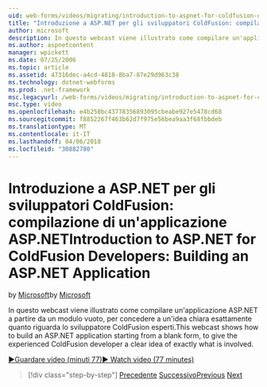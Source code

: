 ```yaml
---
uid: web-forms/videos/migrating/introduction-to-aspnet-for-coldfusion-developers-building-an-aspnet-application
title: "Introduzione a ASP.NET per gli sviluppatori ColdFusion: compilazione di un'applicazione ASP.NET | Documenti Microsoft"
author: microsoft
description: In questo webcast viene illustrato come compilare un'applicazione ASP.NET a partire da un modulo vuoto, per concedere a un'idea chiara di esattamente ciò che lo sviluppatore ColdFusion esperti...
ms.author: aspnetcontent
manager: wpickett
ms.date: 07/25/2006
ms.topic: article
ms.assetid: 47316dec-a4cd-4818-8ba7-87e29d963c38
ms.technology: dotnet-webforms
ms.prod: .net-framework
msc.legacyurl: /web-forms/videos/migrating/introduction-to-aspnet-for-coldfusion-developers-building-an-aspnet-application
msc.type: video
ms.openlocfilehash: e4b250bc43778356893095cbeabe927e5478cd68
ms.sourcegitcommit: f8852267f463b62d7f975e56bea9aa3f68fbbdeb
ms.translationtype: MT
ms.contentlocale: it-IT
ms.lasthandoff: 04/06/2018
ms.locfileid: "30882780"
---
```

<a name="introduction-to-aspnet-for-coldfusion-developers-building-an-aspnet-application"></a><span data-ttu-id="b4d81-103">Introduzione a ASP.NET per gli sviluppatori ColdFusion: compilazione di un'applicazione ASP.NET</span><span class="sxs-lookup"><span data-stu-id="b4d81-103">Introduction to ASP.NET for ColdFusion Developers: Building an ASP.NET Application</span></span>
====================
<span data-ttu-id="b4d81-104">by [Microsoft](https://github.com/microsoft)</span><span class="sxs-lookup"><span data-stu-id="b4d81-104">by [Microsoft](https://github.com/microsoft)</span></span>

<span data-ttu-id="b4d81-105">In questo webcast viene illustrato come compilare un'applicazione ASP.NET a partire da un modulo vuoto, per concedere a un'idea chiara esattamente quanto riguarda lo sviluppatore ColdFusion esperti.</span><span class="sxs-lookup"><span data-stu-id="b4d81-105">This webcast shows how to build an ASP.NET application starting from a blank form, to give the experienced ColdFusion developer a clear idea of exactly what is involved.</span></span>

[<span data-ttu-id="b4d81-106">&#9654;Guardare video (minuti 77)</span><span class="sxs-lookup"><span data-stu-id="b4d81-106">&#9654; Watch video (77 minutes)</span></span>](https://channel9.msdn.com/Blogs/ASP-NET-Site-Videos/introduction-to-aspnet-for-coldfusion-developers-building-an-aspnet-application)

> [!div class="step-by-step"]
> <span data-ttu-id="b4d81-107">[Precedente](intro-to-aspnet-for-coldfusion-developers-adding-aspnet-to-your-repertoire.md)
> [Successivo](interop-between-php-and-the-windows-platform.md)</span><span class="sxs-lookup"><span data-stu-id="b4d81-107">[Previous](intro-to-aspnet-for-coldfusion-developers-adding-aspnet-to-your-repertoire.md)
[Next](interop-between-php-and-the-windows-platform.md)</span></span>
